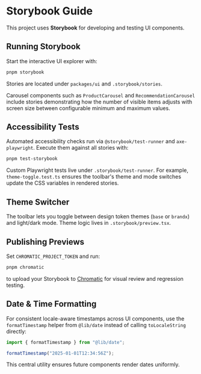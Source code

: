 # Storybook Guide

This project uses **Storybook** for developing and testing UI components.

## Running Storybook

Start the interactive UI explorer with:

```bash
pnpm storybook
```

Stories are located under `packages/ui` and `.storybook/stories`.

Carousel components such as `ProductCarousel` and `RecommendationCarousel`
include stories demonstrating how the number of visible items adjusts with
screen size between configurable minimum and maximum values.

## Accessibility Tests

Automated accessibility checks run via `@storybook/test-runner` and `axe-playwright`.
Execute them against all stories with:

```bash
pnpm test-storybook
```

Custom Playwright tests live under `.storybook/test-runner`. For example,
`theme-toggle.test.ts` ensures the toolbar's theme and mode switches update the
CSS variables in rendered stories.

## Theme Switcher

The toolbar lets you toggle between design token themes (`base` or `brandx`) and
light/dark mode. Theme logic lives in `.storybook/preview.tsx`.

## Publishing Previews

Set `CHROMATIC_PROJECT_TOKEN` and run:

```bash
pnpm chromatic
```

to upload your Storybook to [Chromatic](https://www.chromatic.com/) for visual
review and regression testing.

## Date & Time Formatting

For consistent locale-aware timestamps across UI components, use the
`formatTimestamp` helper from `@lib/date` instead of calling
`toLocaleString` directly:

```ts
import { formatTimestamp } from "@lib/date";

formatTimestamp("2025-01-01T12:34:56Z");
```

This central utility ensures future components render dates uniformly.
